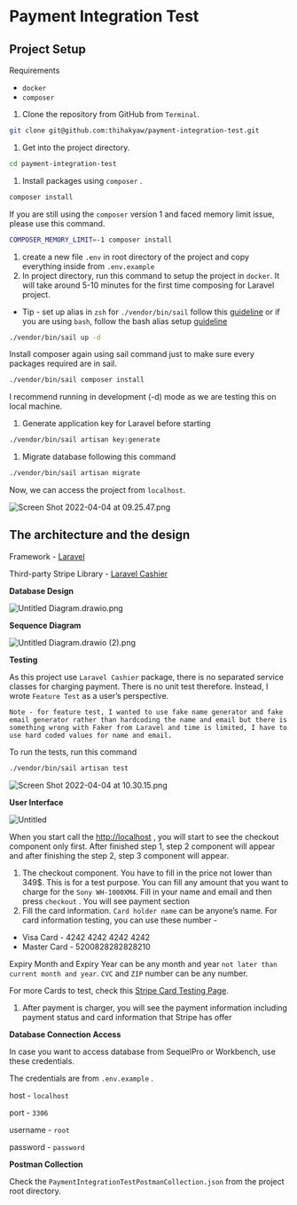 # Payment Integration Test

## Project Setup

Requirements

- `docker`
- `composer`

1. Clone the repository from GitHub from `Terminal`.

```bash
git clone git@github.com:thihakyaw/payment-integration-test.git
```

1. Get into the project directory.

```bash
cd payment-integration-test
```

1. Install packages using `composer` .

```bash
composer install
```

If you are still using the `composer` version 1 and faced memory limit issue, please use this command.

```bash
COMPOSER_MEMORY_LIMIT=-1 composer install
```

1. create a new file `.env` in root directory of the project and copy everything inside from `.env.example`
2. In project directory, run this command to setup the project in `docker`. It will take around 5-10 minutes for the first time composing for Laravel project. 
- Tip - set up alias in `zsh` for `./vendor/bin/sail` follow this [guideline](https://linuxhint.com/configure-use-aliases-zsh/) or if you are using `bash`, follow the bash alias setup [guideline](https://www.cyberciti.biz/faq/create-permanent-bash-alias-linux-unix/)

```bash
./vendor/bin/sail up -d
```

Install composer again using sail command just to make sure every packages required are in sail.

```bash
./vendor/bin/sail composer install
```

I recommend running in development (-d) mode as we are testing this on local machine.

1. Generate application key for Laravel before starting

```bash
./vendor/bin/sail artisan key:generate
```

1. Migrate database following this command

```bash
./vendor/bin/sail artisan migrate
```

Now, we can access the project from `localhost`.

![Screen Shot 2022-04-04 at 09.25.47.png](Payment%20In%20f86de/Screen_Shot_2022-04-04_at_09.25.47.png)

## The architecture and the design

Framework - [Laravel](https://laravel.com)

Third-party Stripe Library - [Laravel Cashier](https://laravel.com/docs/9.x/billing)

**Database Design**

![Untitled Diagram.drawio.png](Payment%20In%20f86de/Untitled_Diagram.drawio.png)

**Sequence Diagram**

![Untitled Diagram.drawio (2).png](Payment%20In%20f86de/Untitled_Diagram.drawio_(2).png)

**Testing**

As this project use `Laravel Cashier` package, there is no separated service classes for charging payment. There is no unit test therefore. Instead, I wrote `Feature Test` as a user’s perspective.

`Note - for feature test, I wanted to use fake name generator and fake email generator rather than hardcoding the name and email but there is something wrong with Faker from Laravel and time is limited, I have to use hard coded values for name and email.` 

To run the tests, run this command 

```bash
./vendor/bin/sail artisan test
```

![Screen Shot 2022-04-04 at 10.30.15.png](Payment%20In%20f86de/Screen_Shot_2022-04-04_at_10.30.15.png)

**User Interface**

![Untitled](Payment%20In%20f86de/Untitled.png)

When you start call the [http://localhost](http://localhost/) , you will start to see the checkout component only first. After finished step 1, step 2 component will appear and after finishing the step 2, step 3 component will appear.

1. The checkout component. You have to fill in the price not lower than 349$. This is for a test purpose. You can fill any amount that you want to charge for the `Sony WH-1000XM4`. Fill in your name and email and then press `checkout` . You will see payment section
2. Fill the card information. `Card holder name` can be anyone’s name. For card information testing, you can use these number - 
- Visa Card - 4242 4242 4242 4242
- Master Card - 5200828282828210

Expiry Month and Expiry Year can be any month and year `not later than current month and year`. `CVC` and `ZIP` number can be any number.

For more Cards to test, check this [Stripe Card Testing Page](https://stripe.com/docs/testing).

1. After payment is charger, you will see the payment information including payment status and card information that Stripe has offer

**Database Connection Access**

In case you want to access database from SequelPro or Workbench, use these credentials.

The credentials are from `.env.example` . 

host - `localhost`

port - `3306`

username - `root`

password - `password`

**Postman Collection**

Check the `PaymentIntegrationTestPostmanCollection.json` from the project root directory.